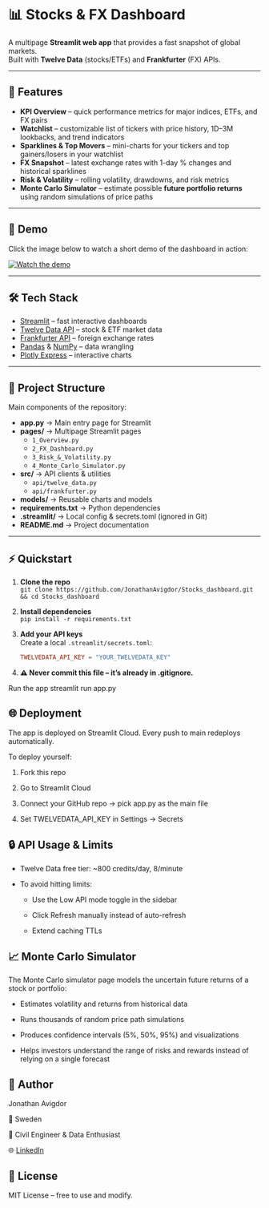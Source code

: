 # 📊 Stocks & FX Dashboard

A multipage **Streamlit web app** that provides a fast snapshot of global markets.  
Built with **Twelve Data** (stocks/ETFs) and **Frankfurter** (FX) APIs.

---

## 🚀 Features

- **KPI Overview** – quick performance metrics for major indices, ETFs, and FX pairs  
- **Watchlist** – customizable list of tickers with price history, 1D–3M lookbacks, and trend indicators  
- **Sparklines & Top Movers** – mini-charts for your tickers and top gainers/losers in your watchlist  
- **FX Snapshot** – latest exchange rates with 1-day % changes and historical sparklines  
- **Risk & Volatility** – rolling volatility, drawdowns, and risk metrics  
- **Monte Carlo Simulator** – estimate possible **future portfolio returns** using random simulations of price paths  

---

## 🎥 Demo

Click the image below to watch a short demo of the dashboard in action:

[![Watch the demo](demo/screenshot.png)](https://youtu.be/X6iAGP6US4E)

---

## 🛠️ Tech Stack

- [Streamlit](https://streamlit.io/) – fast interactive dashboards  
- [Twelve Data API](https://twelvedata.com/) – stock & ETF market data  
- [Frankfurter API](https://www.frankfurter.app/) – foreign exchange rates  
- [Pandas](https://pandas.pydata.org/) & [NumPy](https://numpy.org/) – data wrangling  
- [Plotly Express](https://plotly.com/python/plotly-express/) – interactive charts  

---

## 📂 Project Structure

Main components of the repository:

- **app.py** → Main entry page for Streamlit  
- **pages/** → Multipage Streamlit pages  
  - `1_Overview.py`  
  - `2_FX_Dashboard.py`  
  - `3_Risk_&_Volatility.py`  
  - `4_Monte_Carlo_Simulator.py`  
- **src/** → API clients & utilities  
  - `api/twelve_data.py`  
  - `api/frankfurter.py`  
- **models/** → Reusable charts and models  
- **requirements.txt** → Python dependencies  
- **.streamlit/** → Local config & secrets.toml (ignored in Git)  
- **README.md** → Project documentation  

---

## ⚡ Quickstart

1. **Clone the repo**  
   `git clone https://github.com/JonathanAvigdor/Stocks_dashboard.git && cd Stocks_dashboard`  

2. **Install dependencies**  
   `pip install -r requirements.txt`  

3. **Add your API keys**  
   Create a local `.streamlit/secrets.toml`:  
   ```toml
   TWELVEDATA_API_KEY = "YOUR_TWELVEDATA_KEY"

4. **⚠️ Never commit this file – it’s already in .gitignore.** 

Run the app
streamlit run app.py

## 🌐 Deployment

The app is deployed on Streamlit Cloud.
Every push to main redeploys automatically.

To deploy yourself:

1. Fork this repo

2. Go to Streamlit Cloud

3. Connect your GitHub repo → pick app.py as the main file

4. Set TWELVEDATA_API_KEY in Settings → Secrets

## 🔒 API Usage & Limits

* Twelve Data free tier: ~800 credits/day, 8/minute

* To avoid hitting limits:

  * Use the Low API mode toggle in the sidebar

  * Click Refresh manually instead of auto-refresh

  * Extend caching TTLs

## 📈 Monte Carlo Simulator

The Monte Carlo simulator page models the uncertain future returns of a stock or portfolio:

* Estimates volatility and returns from historical data

* Runs thousands of random price path simulations

* Produces confidence intervals (5%, 50%, 95%) and visualizations

* Helps investors understand the range of risks and rewards instead of relying on a single forecast

## 👤 Author

Jonathan Avigdor

📍 Sweden 

💼 Civil Engineer & Data Enthusiast

🌐 [LinkedIn](https://www.linkedin.com/in/jonathanavigdor/)

## 📜 License

MIT License – free to use and modify.


